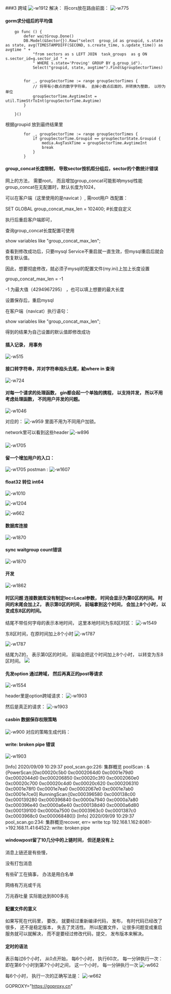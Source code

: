 ###3 跨域
![-w1912](media/15973363449834.jpg)
解决：
将cors放在路由前面：
![-w775](media/15973364346953.jpg)


#### gorm求分组后的平均值
```
	go func () {
		defer waitGroup.Done()
		DB.Model(&Sector{}).Raw("select  group_id as groupid, s.state as state, avg(TIMESTAMPDIFF(SECOND, s.create_time, s.update_time)) as avgtime " +
			"from sectors as s LEFT JOIN  task_groups  as g ON s.sector_id=g.sector_id " +
			" WHERE s.state='Proving' GROUP BY g.group_id").
			Select("groupid, state, avgtime").Find(&groupSectorTimes)


		for _, groupSectorTime := range groupSectorTimes {
			// 将带有小数点的数字字符串， 去掉小数点后面的，并转换为整数， 以秒为单位
			groupSectorTime.AvgtimeInt = util.TimeStrToInt(groupSectorTime.Avgtime)
		}

	}()
```

根据groupid 放到最终结果里
```
		for _, groupSectorTime := range groupSectorTimes {
			if groupSectorTime.Groupid == groupSectorState.Groupid {
				media.AvgTaskTime = groupSectorTime.AvgtimeInt
				break
			}
		}
```


####  group_concat长度限制， 导致sector按机柜分组后，sector的个数统计错误
网上的方法， 需要root， 而且增加group_concat可能影响mysql性能
group_concat在无配置时，默认长度为1024，

可以在客户端（这里使用的是navicat ）, 需root用户 改配置：

SET GLOBAL group_concat_max_len = 102400;  #长度自定义

执行后重启客户端即可，

查询group_concat长度配置可使用

show variables like "group_concat_max_len";  

查看到修改成功后，只要mysql Service不重启就一直生效，但mysql重启后就会恢复默认值。

因此，想要彻底修改，就必须子mysql的配置文件(my.ini)上加上长度设置

group_concat_max_len = -1  

 -1 为最大值（4294967295） ，也可以填上想要的最大长度

设置保存后，重启mysql

在客户端（navicat）执行语句：

show variables like "group_concat_max_len";  

得到的结果为自己设置的默认值即修改成功

#### 插入记录， 用事务
![-w515](media/15978964179528.jpg)


#### 接口转字符串，并对字符串掐头去尾，給where in 查询 
![-w724](media/15980095960189.jpg)


#### 对每一个请求的处理函数， gin都会起一个单独的携程， 以支持并发， 所以不用考虑处理函数， 不同用户并发的问题。 

![-w1046](media/15984314861184.jpg)

对应的：
![-w959](media/15984314541133.jpg)
里面不用为不同用户加锁。 

network里可以看到这些header
![-w896](media/15985002001749.jpg)


### 
![-w1705](media/15985287689848.jpg)

#### 留一个增加用户的入口：
![-w1705](media/15985309991478.jpg)
postman :
![-w1607](media/15985310276654.jpg)


#### float32 转位 int64
![-w1010](media/15990984549130.jpg)


![-w1204](media/15990985525040.jpg)

![-w662](media/15990985849195.jpg)


#### 数据库连接
![-w1870](media/15992193715498.jpg)


#### sync waitgroup count错误
![-w1870](media/15992221310402.jpg)


#### 开发 
![-w1862](media/15994734964189.jpg)


#### 时区问题 连接数据库没有制定loc=Local参数， 时间会显示为第0区的时间。 时间的末尾会加上Z， 表示第0区的时间， 前端拿到这个时间， 会加上8个小时， 以变成东8区的时间。 
结尾不带任何字母的表示本地时间， 这里本地时间为东8区时区： 
![-w1549](media/15995434171333.jpg)


东8区时间，在原时间加上8个小时
![-w1787](media/15995438950041.jpg)


![-w1787](media/15995440296093.jpg)




结尾为Z的， 表示第0区的时间， 前端会把这个时间加上8个小时， 以转变为东8区时间。
![](media/15995435617955.jpg)



#### 先发option 通过跨域， 然后再真正的post等请求
![-w1554](media/15996175787428.jpg)

header里是option跨域请求：
![-w1903](media/15996177053962.jpg)

然后是真正的请求：
![-w1903](media/15996177694562.jpg)


#### casbin 数据保存权限策略
![-w900](media/15996179357881.jpg)
对应的策略生成代码：


#### write: broken pipe 错误
![-w1903](media/15996191620591.jpg)

[Info] 2020/09/09 10:29:37 pool_scan.go:226: 集群概览 poolScan : &{PowerScan:[0xc00020c5b0 0xc0002064d0 0xc0001e79d0 0xc0002044d0 0xc000206850 0xc00020c3f0 0xc0002060e0 0xc00020c700 0xc00020c4d0 0xc00020c620 0xc000206310 0xc0001e78f0 0xc0001e7ea0 0xc0002067e0 0xc0001e7ab0 0xc0001e7ce0] RunningScan:[0xc000396580 0xc000138c00 0xc000139280 0xc000396840 0xc0000a7940 0xc0000a7a80 0xc000396e40 0xc0000a6e40 0xc000138d40 0xc0000a6d80 0xc000139100 0xc0000a7500 0xc0003963c0 0xc0001387c0 0xc0003968c0 0xc000068480]}
[Info] 2020/09/09 10:29:37 pool_scan.go:234: 集群概览recover, err= write tcp 192.168.1.162:8081->192.168.11.41:64522: write: broken pipe


#### windowpost留了10几分中的上链时间， 但还是没有上


消息上链还是有些慢， 

没有打包消息

有些矿工在搞事， 办法是用白名单

网络有万兆或千兆

万兆吞吐量 实际能达到800多兆


#### 配置文件的意义
如果写死在代码里， 要改， 就要经过重新编译代码， 发布， 有时代码已经改了很多， 还不是稳定版本， 失去了灵活性。 所以配置文件， 让很多问题变成重启服务就可以就解决， 而不是要经过修改代码，提交， 发布版本来解决。 



#### 定时的语法

表示每过6个小时， 从0点开始， 每6个小时， 执行60次， 每一分钟执行一次： 即在第6个小时到第7个小时之间， 这一个小时， 每一分钟执行一次
![-w662](media/15997035815229.jpg)

每6个小时， 执行一次的正确写法是：
![-w662](media/15997036845748.jpg)





GOPROXY="https://goproxy.cn"



